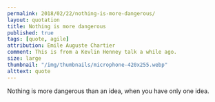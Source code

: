 ```yaml
---
permalink: 2018/02/22/nothing-is-more-dangerous/
layout: quotation
title: Nothing is more dangerous
published: true
tags: [quote, agile]
attribution: Emile Auguste Chartier
comment: This is from a Kevlin Henney talk a while ago.
size: large
thumbnail: "/img/thumbnails/microphone-420x255.webp"
alttext: quote
---
```


Nothing is more dangerous than an idea, when you have only one idea.
